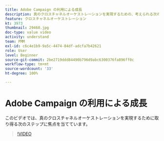 ```yaml
---
title: Adobe Campaign の利用による成長
description: 真のクロスチャネルオーケストレーションを実現するための、考えられる次のステップについて説明します。
feature: クロスチャネルオーケストレーション
kt: 3973
thumbnail: 29460.jpg
doc-type: value video
activity: understand
team: PMM
exl-id: c6c4e1b9-9a5c-4474-84df-adcfa7b42621
role: User
level: Beginner
source-git-commit: 2be2719ddd84490b796d9abc6300376fa896ff0c
workflow-type: tm+mt
source-wordcount: '33'
ht-degree: 100%

---
```


# Adobe Campaign の利用による成長

このビデオでは、真のクロスチャネルオーケストレーションを実現するために取り得る次のステップに焦点を当てています。

>[!VIDEO](https://video.tv.adobe.com/v/29460?quality=12)
